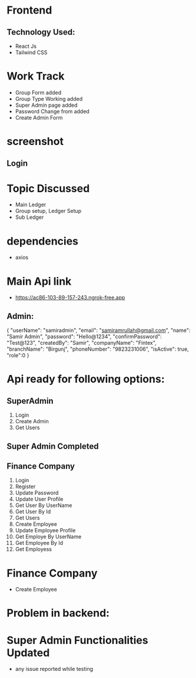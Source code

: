 # Frontend

## Technology Used:
   * React Js
   * Tailwind CSS


# Work Track
  * Group Form added
  * Group Type Working added
  * Super Admin page added
  * Password Change from added
  * Create Admin Form


# screenshot
  ## Login
<!-- ![image](https://user-images.githubusercontent.com/74055996/230376757-dd04e36e-e3b6-478e-bcc4-bfc0b2584e66.png)

## Super Admin Login
![image](https://user-images.githubusercontent.com/74055996/230768723-70e0e85d-f99a-4beb-abe0-50715256915e.png)

## Dashboard

![image](https://user-images.githubusercontent.com/74055996/230385280-68c6ebba-6de8-4863-b526-86b949f307db.png)

## Main Ledger

![image](https://user-images.githubusercontent.com/74055996/230384808-82cf83a3-8daf-46d6-9f57-1818b6c882c0.png)

## Password Reset
![image](https://user-images.githubusercontent.com/74055996/230863330-d11d4146-0080-4cfd-9ef9-fd35d2bce6ee.png) -->



# Topic Discussed
  * Main Ledger
  * Group setup, Ledger Setup
  * Sub Ledger

# dependencies
  * axios


# Main Api link
  * https://ac86-103-89-157-243.ngrok-free.app




  ## Admin:
  {
  "userName": "samiradmin",
  "email": "samiramrullah@gmail.com",
  "name": "Samir Admin",
  "password": "Hello@1234",
  "confirmPassword": "Test@123",
  "createdBy": "Samir",
  "companyName": "Fintex",
  "branchName": "Birgunj",
  "phoneNumber": "9823231006",
  "isActive": true,
  "role":0
}


# Api ready for following options:
  ## SuperAdmin
1. Login
2. Create Admin
3. Get Users

## Super Admin Completed

## Finance Company
1. Login
2. Register
3. Update Password
4. Update User Profile
5. Get User By UserName
6. Get User By Id
7. Get Users
8. Create Employee
9. Update Employee Profile
10. Get Employe By UserName
11. Get Employee By Id
12. Get Employess

# Finance Company  
  * Create Employee



# Problem in backend:


# Super Admin Functionalities Updated
  * any issue reported while testing